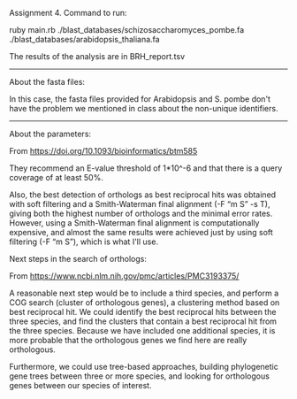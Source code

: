 Assignment 4. Command to run:

ruby main.rb ./blast_databases/schizosaccharomyces_pombe.fa ./blast_databases/arabidopsis_thaliana.fa

The results of the analysis are in BRH_report.tsv

---------------

About the fasta files:

In this case, the fasta files provided for Arabidopsis and S. pombe don't have the problem we mentioned in class about the non-unique identifiers.

---------------

About the parameters:

From https://doi.org/10.1093/bioinformatics/btm585

They recommend an E-value threshold of 1*10^-6 and that there is a query coverage of at least 50%.

Also, the best detection of orthologs as best reciprocal hits was obtained with soft filtering and a Smith-Waterman final alignment (-F “m S” -s T), giving both the highest number of orthologs and the minimal error rates. However, using a Smith-Waterman final alignment is computationally expensive, and almost the same results were achieved just by using soft filtering (-F “m S”), which is what I'll use.


Next steps in the search of orthologs:

From https://www.ncbi.nlm.nih.gov/pmc/articles/PMC3193375/

A reasonable next step would be to include a third species, and perform a COG search (cluster of orthologous genes), a clustering method based on best reciprocal hit. We could identify the best reciprocal hits between the three species, and find the clusters that contain a best reciprocal hit from the three species. Because we have included one additional species, it is more probable that the orthologous genes we find here are really orthologous.

Furthermore, we could use tree-based approaches, building phylogenetic gene trees between three or more species, and looking for orthologous genes between our species of interest.






